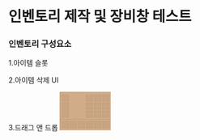 # 인벤토리 제작 및 장비창 테스트

### 인벤토리 구성요소 

1.아이템 슬롯

2.아이템 삭제 UI

3.드래그 앤 드롭
![인벤토리 뒷이미](https://github.com/Viiggang/The_Avarice/blob/Inventory/%ED%8C%80%ED%94%8C%EC%9E%91%EC%97%85/Assets/Resources/Inventory1.png)
